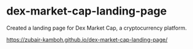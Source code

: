 # dex-market-cap-landing-page
Created a landing page for Dex Market Cap, a cryptocurrency platform.

https://zubair-kamboh.github.io/dex-market-cap-landing-page/

